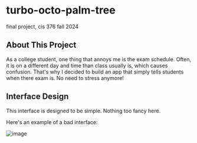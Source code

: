 # turbo-octo-palm-tree
final project, cis 376 fall 2024

<h2>About This Project</h2>

<p>As a college student, one thing that annoys me is the exam schedule. Often, it is on a different day and time than class usually is, which causes confusion. That's why I decided to build an app that simply tells students when there exam is. No need to stress anymore!</p>

<h2>Interface Design</h2>

<p>This interface is designed to be simple. Nothing too fancy here. </p>

<p>Here's an example of a bad interface:</p>

![image](https://github.com/user-attachments/assets/0c4208dc-5ca7-4aad-a5b5-59dc971a688e)

